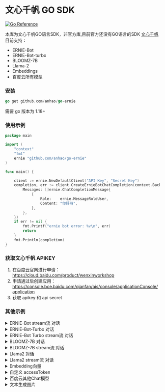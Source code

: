 # 文心千帆 GO SDK

[![Go Reference](https://pkg.go.dev/badge/github.com/anhao/go-ernie.svg)](https://pkg.go.dev/github.com/anhao/go-ernie)

本库为文心千帆GO语言SDK，非官方库,目前官方还没有GO语言的SDK [文心千帆](https://cloud.baidu.com/product/wenxinworkshop)
目前支持：

* ERNIE-Bot
* ERNIE-Bot-turbo
* BLOOMZ-7B
* Llama-2
* Embeddings
* 百度云所有模型

### 安装

```go
go get github.com/anhao/go-ernie
```

需要 go 版本为 1.18+

### 使用示例
```go
package main

import (
	"context"
	"fmt"
	ernie "github.com/anhao/go-ernie"
)

func main() {

	client := ernie.NewDefaultClient("API Key", "Secret Key")
	completion, err := client.CreateErnieBotChatCompletion(context.Background(), ernie.ErnieBotRequest{
		Messages: []ernie.ChatCompletionMessage{
			{
				Role:    ernie.MessageRoleUser,
				Content: "你好呀",
			},
		},
	})
	if err != nil {
		fmt.Printf("ernie bot error: %v\n", err)
		return
	}
	fmt.Println(completion)
}
```

### 获取文心千帆 APIKEY
1. 在百度云官网进行申请：https://cloud.baidu.com/product/wenxinworkshop
2. 申请通过后创建应用：https://console.bce.baidu.com/qianfan/ais/console/applicationConsole/application
3. 获取 apikey 和 api secret

### 其他示例
<details>
<summary>ERNIE-Bot stream流 对话 </summary>

```go
import (
	"context"
	"errors"
	"fmt"
	ernie "github.com/anhao/go-ernie"
	"io"
)

func main() {

	client := ernie.NewDefaultClient("API Key", "Secret Key")
	request := ernie.ErnieBotRequest{
		Messages: []ChatCompletionMessage{
			{
				Role:    "user",
				Content: "Hello",
			},
		},
		Stream: true,
	}

	stream, err := client.CreateErnieBotChatCompletionStream(context.Background(), request)
	if err != nil {
		fmt.Printf("ernie bot stream error: %v\n", err)
		return
	}
	defer stream.Close()
	for {
		response, err := stream.Recv()
		if errors.Is(err, io.EOF) {
			fmt.Println("ernie bot Stream finished")
			return
		}
		if err != nil {
			fmt.Printf("ernie bot stream error: %v\n", err)
			return
		}
		fmt.Println(response.Result)
	}
}
```


</details>

<details>
<summary>ERNIE-Bot-Turbo  对话 </summary>

```go
package main

import (
	"context"
	"fmt"
	ernie "github.com/anhao/go-ernie"
)

func main() {

	client := ernie.NewDefaultClient("API Key", "Secret Key")
	completion, err := client.CreateErnieBotTurboChatCompletion(context.Background(), ernie.ErnieBotTurboRequest{
		Messages: []ernie.ChatCompletionMessage{
			{
				Role:    ernie.MessageRoleUser,
				Content: "你好呀",
			},
		},
	})
	if err != nil {
		fmt.Printf("ernie bot turbo error: %v\n", err)
		return
	}
	fmt.Println(completion)
}
```
</details>

<details>
<summary>ERNIE-Bot Turbo stream流 对话 </summary>

```go
import (
	"context"
	"errors"
	"fmt"
	ernie "github.com/anhao/go-ernie"
	"io"
)

func main() {

	client := ernie.NewDefaultClient("API Key", "Secret Key")
	request := ernie.ErnieBotTurboRequest{
		Messages: []ChatCompletionMessage{
			{
				Role:    "user",
				Content: "Hello",
			},
		},
		Stream: true,
	}

	stream, err := client.CreateErnieBotTurboChatCompletionStream(context.Background(), request)
	if err != nil {
		fmt.Printf("ernie bot stream error: %v\n", err)
		return
	}
	defer stream.Close()
	for {
		response, err := stream.Recv()
		if errors.Is(err, io.EOF) {
			fmt.Println("ernie bot turbo Stream finished")
			return
		}
		if err != nil {
			fmt.Printf("ernie bot turbo stream error: %v\n", err)
			return
		}
		fmt.Println(response.Result)
	}
}
```


</details>

<details>
<summary>BLOOMZ-7B 对话 </summary>

```go
package main

import (
	"context"
	"fmt"
	ernie "github.com/anhao/go-ernie"
)

func main() {

	client := ernie.NewDefaultClient("API Key", "Secret Key")
	completion, err := client.CreateBloomz7b1ChatCompletion(context.Background(), ernie.Bloomz7b1Request{
		Messages: []ernie.ChatCompletionMessage{
			{
				Role:    ernie.MessageRoleUser,
				Content: "你好呀",
			},
		},
	})
	if err != nil {
		fmt.Printf("BLOOMZ-7B error: %v\n", err)
		return
	}
	fmt.Println(completion)
}
```
</details>

<details>
<summary>BLOOMZ-7B stream流 对话 </summary>

```go
import (
	"context"
	"errors"
	"fmt"
	ernie "github.com/anhao/go-ernie"
	"io"
)

func main() {

	client := ernie.NewDefaultClient("API Key", "Secret Key")
	request := ernie.Bloomz7b1Request{
		Messages: []ChatCompletionMessage{
			{
				Role:    "user",
				Content: "Hello",
			},
		},
		Stream: true,
	}

	stream, err := client.CreateBloomz7b1ChatCompletionStream(context.Background(), request)
	if err != nil {
		fmt.Printf("BLOOMZ-7B error: %v\n", err)
		return
	}
	defer stream.Close()
	for {
		response, err := stream.Recv()
		if errors.Is(err, io.EOF) {
			fmt.Println("BLOOMZ-7B  Stream finished")
			return
		}
		if err != nil {
			fmt.Printf("BLOOMZ-7B stream error: %v\n", err)
			return
		}
		fmt.Println(response.Result)
	}
}
```

</details>


<details>
<summary>Llama2 对话 </summary>

```go
package main

import (
	"context"
	"fmt"
	ernie "github.com/anhao/go-ernie"
)

func main() {

	client := ernie.NewDefaultClient("API Key", "Secret Key")
	completion, err := client.CreateLlamaChatCompletion(context.Background(), ernie.LlamaChatRequest{
		Messages: []ernie.ChatCompletionMessage{
			{
				Role:    ernie.MessageRoleUser,
				Content: "你好呀",
			},
		},
		Model: "", //申请发布时填写的API名称
	})
	if err != nil {
		fmt.Printf("llama2 error: %v\n", err)
		return
	}
	fmt.Println(completion)
}
```
</details>

<details>
<summary>Llama2 stream流 对话 </summary>

```go
import (
	"context"
	"errors"
	"fmt"
	ernie "github.com/anhao/go-ernie"
	"io"
)

func main() {

	client := ernie.NewDefaultClient("API Key", "Secret Key")
	request := ernie.LlamaChatRequest{
		Messages: []ChatCompletionMessage{
			{
				Role:    "user",
				Content: "Hello",
			},
		},
		Stream: true,
		Model: "", //申请发布时填写的API名称
	}

	stream, err := client.CreateLlamaChatCompletionStream(context.Background(), request)
	if err != nil {
		fmt.Printf("llama2 error: %v\n", err)
		return
	}
	defer stream.Close()
	for {
		response, err := stream.Recv()
		if errors.Is(err, io.EOF) {
			fmt.Println("llama2  Stream finished")
			return
		}
		if err != nil {
			fmt.Printf("llama2 stream error: %v\n", err)
			return
		}
		fmt.Println(response.Result)
	}
}
```

</details>

<details>
<summary>Embedding向量</summary>

```go
package main

import (
	"context"
	"fmt"
	ernie "github.com/anhao/go-ernie"
)

func main() {

	client := ernie.NewDefaultClient("API Key", "Secret Key")
	request := ernie.EmbeddingRequest{
		Input: []string{
			"Hello",
		},
	}
	embeddings, err := client.CreateEmbeddings(context.Background(), request)
	if err != nil {
		fmt.Sprintf("embeddings err: %v", err)
		return
	}
	fmt.Println(embeddings)
}

```

</details>

<details>
<summary>自定义 accessToken</summary>

```go
client :=ernie.NewClient("accessToken")
```

</details>
<details>
<summary>百度云其他Chat模型</summary>
百度云的其他模型需要自己部署，部署需要填写一个API地址

```go
import (
	"context"
	"errors"
	"fmt"
	ernie "github.com/anhao/go-ernie"
	"io"
)

func main() {

	client := ernie.NewDefaultClient("API Key", "Secret Key")
	request := ernie.BaiduChatRequest{
		Messages: []ChatCompletionMessage{
			{
				Role:    "user",
				Content: "Hello",
			},
		},
		Stream: true,
		Model: "", //申请发布时填写的API名称
	}

	stream, err := client.CreateBaiduChatCompletionStream(context.Background(), request)
	if err != nil {
		fmt.Printf("baidu chat error: %v\n", err)
		return
	}
	defer stream.Close()
	for {
		response, err := stream.Recv()
		if errors.Is(err, io.EOF) {
			fmt.Println("baidu chat  Stream finished")
			return
		}
		if err != nil {
			fmt.Printf("baidu chat stream error: %v\n", err)
			return
		}
		fmt.Println(response.Result)
	}
}
```

</details>

<details>
<summary>文本生成图片</summary>
百度云的其他模型需要自己部署，部署需要填写一个API地址

```go
import (
	"context"
	"errors"
	"fmt"
	ernie "github.com/anhao/go-ernie"
	"io"
)

func main() {

	client := ernie.NewDefaultClient("API Key", "Secret Key")
	request := ernie.BaiduTxt2ImgRequest{
		Model: "", //申请发布时填写的API名称
		Prompt: "",//提示词
	}

    response, err := client.CreateBaiduTxt2Img(context.Background(), request)
	if err != nil {
		fmt.Printf("baidu txt2img error: %v\n", err)
		return
	}
	fmt.Println(response)
}
```

</details>